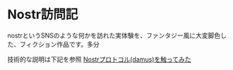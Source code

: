 # Nostr訪問記

nostrというSNSのような何かを訪れた実体験を、ファンタジー風に大変脚色した、フィクション作品です。多分

技術的な説明は下記を参照
[Nostrプロトコル(damus)を触ってみた](https://qiita.com/gpsnmeajp/items/77eee9535fb1a092e286)
